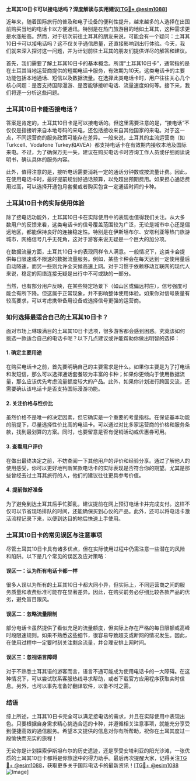 **土耳其10日卡可以接电话吗？深度解读与实用建议[[TG💪+ @esim1088](https://t.me/s/esim1088)]**

近年来，随着国际旅行的普及和电子设备的便利性提升，越来越多的人选择在出国前购买当地的电话卡以方便通讯。特别是在热门旅游目的地如土耳其，这种需求更是水涨船高。然而，对于初次前往土耳其的朋友来说，可能会有一个疑问：土耳其10日卡可以接电话吗？这不仅关乎通信质量，还直接影响到出行体验。今天，我们就来深入探讨这一问题，并为计划前往土耳其的朋友们提供详尽的解答和建议。

首先，我们需要了解土耳其10日卡的基本概念。所谓“土耳其10日卡”，通常指的是在土耳其当地运营商提供的短期电话卡服务，有效期为10天。这类电话卡的主要功能包括本地通话、短信以及数据流量。在选择此类电话卡时，用户往往关心几个核心问题：是否支持国际漫游、是否能够接听电话、流量速度如何等。接下来，我们将逐一分析这些问题。

### **土耳其10日卡能否接电话？**

答案是肯定的，土耳其10日卡是可以接电话的。但这里需要注意的是，“接电话”不仅仅是指接听来自本地号码的来电，还包括接收来自其他国家的来电。对于这一点，不同运营商的服务政策可能存在差异。一般来说，土耳其的主流运营商（如Turkcell、Vodafone Turkey和AVEA）都支持电话卡在有效期内接收本地及国际来电。不过，为了确保万无一失，建议在购买电话卡时咨询工作人员或仔细阅读说明书，确认具体的服务内容。

此外，值得注意的是，接听电话需要消耗一定的通话分钟数或按流量计费。因此，在使用电话卡时，最好提前规划好通话预算，以免超出预期费用。如果担心通话费用过高，可以选择开通包月套餐或者购买包含一定通话时间的卡种。

### **土耳其10日卡的实际使用体验**

除了接电话功能外，土耳其10日卡在实际使用中的表现也值得我们关注。从大多数用户的反馈来看，这类电话卡的信号覆盖范围较为广泛，无论是城市中心还是偏远地区，都能保持良好的连接稳定性。特别是在伊斯坦布尔、安塔利亚等热门旅游城市，网络信号几乎无死角，这对于游客来说无疑是一个巨大的加分项。

在数据流量方面，土耳其10日卡的表现同样令人满意。一般情况下，这类卡会提供每日限速或不限速的数据流量服务。例如，某些卡种会在每天达到一定使用量后自动降速，而另一些则允许全天候高速上网。对于习惯于依赖移动互联网的现代人来说，稳定的网络连接无疑是出行中不可或缺的一部分。

当然，也有部分用户反映，在某些特定场景下（如山区或偏远村庄），信号强度可能会有所下降。但这属于正常现象，并不影响整体使用体验。如果你对信号质量有较高要求，可以考虑携带备用设备或选择信号更强的运营商。

### **如何选择最适合自己的土耳其10日卡？**

面对市场上琳琅满目的土耳其10日卡选项，很多游客都会感到困惑。究竟该如何挑选一款适合自己的电话卡呢？以下几点建议或许能帮助你做出明智的选择：

#### **1. 确定主要用途**
在购买电话卡之前，首先要明确自己的主要需求是什么。如果你主要是为了打电话和发短信，那么可以选择通话套餐较为丰富的卡种；如果你更倾向于使用数据流量，那么应该优先考虑流量额度较大的产品。此外，如果你计划进行跨国交流，还需要确认该电话卡是否支持国际漫游功能。

#### **2. 关注价格与性价比**
虽然价格不是唯一的决定因素，但它确实是一个重要的考量指标。在保证基本功能的前提下，尽量选择性价比高的电话卡。可以通过对比多家运营商的价格和服务条款，找到最划算的方案。同时，也要留意是否有促销活动或优惠券可用。

#### **3. 查看用户评价**
在做出最终决定之前，不妨查阅一下其他用户的评价和经验分享。通过了解他人的使用感受，你可以更好地判断某款电话卡的实际表现是否符合你的期望。尤其是那些曾经去过土耳其旅行的人，他们的建议往往更具参考价值。

#### **4. 提前做好准备**
为了避免到达土耳其后手忙脚乱，建议提前在网上预订电话卡并完成支付。这样不仅可以节省现场排队的时间，还能确保买到心仪的产品。此外，还可以将电话卡激活流程记录下来，以便到达目的地后快速上手使用。

### **土耳其10日卡的常见误区与注意事项**

尽管土耳其10日卡具有诸多优点，但在实际使用过程中仍需注意一些潜在的风险和陷阱。以下是几个常见的误区及应对策略：

#### **误区一：认为所有电话卡都一样**
很多人误以为所有的土耳其10日卡都大同小异，但实际上，不同运营商之间的服务质量和收费标准可能存在显著差异。因此，在购买前务必仔细比较各款产品的优劣，避免盲目跟风。

#### **误区二：忽略流量限制**
部分电话卡虽然提供了看似充足的流量额度，但实际上存在严格的每日限额或高峰时段限速规则。如果不熟悉这些细节，很容易导致超支或断网的情况发生。因此，在使用过程中一定要时刻关注剩余流量，并合理安排上网时间。

#### **误区三：忽视语言障碍**
对于不熟悉土耳其语的游客而言，语言不通可能成为使用电话卡的一大障碍。在这种情况下，可以尝试联系客服热线寻求帮助，或者下载官方应用程序获取实时信息。另外，也可以事先准备好翻译软件，以备不时之需。

### **结语**

综上所述，土耳其10日卡完全可以满足接电话的需求，并且在实际使用中表现出色。只要根据自身需求精心挑选合适的卡种，并遵循相关注意事项，就能充分享受到便捷高效的通信服务。希望本文提供的信息对你有所帮助，祝你在土耳其度过一段愉快而充实的旅程！

无论你是计划探索伊斯坦布尔的历史遗迹，还是享受安塔利亚的阳光沙滩，一张优质的土耳其10日卡都将是你旅途中的得力助手。最后再次提醒大家，记得关注[TG💪+ @esim1088](https://t.me/s/esim1088)，获取更多关于国际电话卡的最新资讯！[[TG💪+ @esim1088](https://t.me/s/esim1088) ![Image](https://i.postimg.cc/4NQfJmqS/Snipaste-2025-05-13-00-14-12.png)]